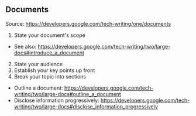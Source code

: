 ## Documents

Source: https://developers.google.com/tech-writing/one/documents


1. State your document's scope

- See also: https://developers.google.com/tech-writing/two/large-docs#introduce_a_document


2. State your audience
3. Establish your key points up front
4. Break your topic into sections

- Outline a document: https://developers.google.com/tech-writing/two/large-docs#outline_a_document
- Disclose information progressively: https://developers.google.com/tech-writing/two/large-docs#disclose_information_progressively